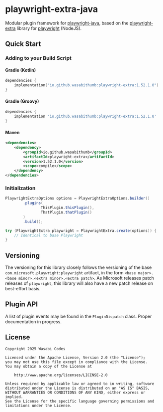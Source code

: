 # playwright-extra-java
Modular plugin framework for [playwright-java](https://github.com/microsoft/playwright-java),
based on the [playwright-extra](https://github.com/berstend/puppeteer-extra/tree/master/packages/playwright-extra) 
library for [playwright](https://github.com/microsoft/playwright) (NodeJS).

## Quick Start
### Adding to your Build Script
#### Gradle (Kotlin)
```kotlin
dependencies {
    implementation("io.github.wasabithumb:playwright-extra:1.52.1.0")
}
```

#### Gradle (Groovy)
```groovy
dependencies {
    implementation 'io.github.wasabithumb:playwright-extra:1.52.1.0'
}
```

#### Maven
```xml
<dependencies>
    <dependency>
        <groupId>io.github.wasabithumb</groupId>
        <artifactId>playwright-extra</artifactId>
        <version>1.52.1.0</version>
        <scope>compile</scope>
    </dependency>
</dependencies>
```

### Initialization
```java
PlaywrightExtraOptions options = PlaywrightExtraOptions.builder()
        .plugins(
                ThisPlugin.thisPlugin(), 
                ThatPlugin.thatPlugin()
        )
        .build();

try (PlaywrightExtra playwright = PlaywrightExtra.create(options)) {
    // Identical to base Playwright
}
```

## Versioning
The versioning for this library closely follows the versioning of the base ``com.microsoft.playwright:playwright``
artifact, in the form ``<base major>.<base minor>.<extra minor>.<extra patch>``. As Microsoft releases patch releases
of ``playwright``, this library will also have a new patch release on best-effort basis.

## Plugin API
A list of plugin events may be found in the ``PluginDispatch`` class.
Proper documentation in progress.

## License
```text
Copyright 2025 Wasabi Codes

Licensed under the Apache License, Version 2.0 (the "License");
you may not use this file except in compliance with the License.
You may obtain a copy of the License at

    http://www.apache.org/licenses/LICENSE-2.0

Unless required by applicable law or agreed to in writing, software
distributed under the License is distributed on an "AS IS" BASIS,
WITHOUT WARRANTIES OR CONDITIONS OF ANY KIND, either express or implied.
See the License for the specific language governing permissions and
limitations under the License.
```
